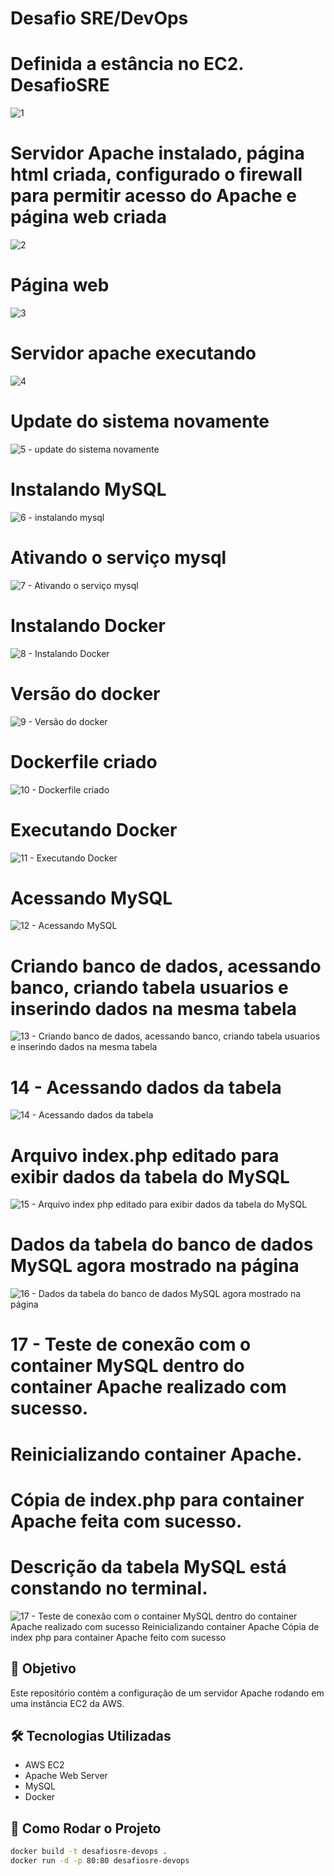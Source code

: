 # Desafio SRE/DevOps

#  Definida a estância no EC2. DesafioSRE
![1](https://github.com/user-attachments/assets/a42c883f-9bcb-4834-ac02-87412a3b49fd)

#  Servidor Apache instalado, página html criada, configurado o firewall para permitir acesso do Apache e página web criada
![2](https://github.com/user-attachments/assets/75bdc673-d1d8-4647-afa6-db9f75d03810)

#  Página web

![3](https://github.com/user-attachments/assets/0b6b672a-dc0f-4500-bbbe-301885ec3206)

#  Servidor apache executando

![4](https://github.com/user-attachments/assets/750f5a69-e23f-4910-b7a2-309baee5866c)

# Update do sistema novamente
![5 - update do sistema novamente](https://github.com/user-attachments/assets/2f898c45-3c76-43e9-85f1-2480294954ef)

# Instalando MySQL
![6 - instalando mysql](https://github.com/user-attachments/assets/52f0c91c-f72a-4d59-abe8-cb426869e1da)

# Ativando o serviço mysql
![7 - Ativando o serviço mysql](https://github.com/user-attachments/assets/f777f057-93a2-4106-9529-a6f88e533141)

# Instalando Docker
![8 - Instalando Docker](https://github.com/user-attachments/assets/7feb1b7f-8740-482d-b8cc-e9e4356bd578)

# Versão do docker
![9 - Versão do docker](https://github.com/user-attachments/assets/cdb6984f-7513-4960-850e-96477d95927c)

# Dockerfile criado
![10 - Dockerfile criado](https://github.com/user-attachments/assets/0c305524-c068-47af-89c3-4616c2d57989)

# Executando Docker
![11 - Executando Docker](https://github.com/user-attachments/assets/15e60187-2ea6-4184-a23b-5aad0a0e8e7b)

# Acessando MySQL
![12 - Acessando MySQL](https://github.com/user-attachments/assets/b476fa66-cddc-408a-b01d-d597dbe4e48f)

# Criando banco de dados, acessando banco, criando tabela usuarios e inserindo dados na mesma tabela
![13 - Criando banco de dados, acessando banco, criando tabela usuarios e inserindo dados na mesma tabela](https://github.com/user-attachments/assets/3953a241-0c7a-475c-8ed2-3b9f78859c35)

# 14 - Acessando dados da tabela
![14 - Acessando dados da tabela](https://github.com/user-attachments/assets/553f119c-a730-4a71-ba7b-ffd9ebccc98f)

# Arquivo index.php editado para exibir dados da tabela do MySQL
![15 - Arquivo index php editado para exibir dados da tabela do MySQL](https://github.com/user-attachments/assets/039908c4-90e7-4de0-aa48-7966501662c1)

# Dados da tabela do banco de dados MySQL agora mostrado na página
![16 - Dados da tabela do banco de dados MySQL agora mostrado na página](https://github.com/user-attachments/assets/cf66afb3-f4fe-486b-9d8b-6198df008c47)

# 17 - Teste de conexão com o container MySQL dentro do container Apache realizado com sucesso. 
# Reinicializando container Apache. 
# Cópia de index.php para container Apache feita com sucesso.
# Descrição da tabela MySQL está constando no terminal.
![17 - Teste de conexão com o container MySQL dentro do container Apache realizado com sucesso  Reinicializando container Apache  Cópia de index php para container Apache feito com sucesso](https://github.com/user-attachments/assets/27389696-b518-485f-9cce-2d961b5116ee)



## 🚀 Objetivo
Este repositório contém a configuração de um servidor Apache rodando em uma instância EC2 da AWS.

## 🛠 Tecnologias Utilizadas
- AWS EC2
- Apache Web Server
- MySQL
- Docker

## 📌 Como Rodar o Projeto
```bash
docker build -t desafiosre-devops .
docker run -d -p 80:80 desafiosre-devops






